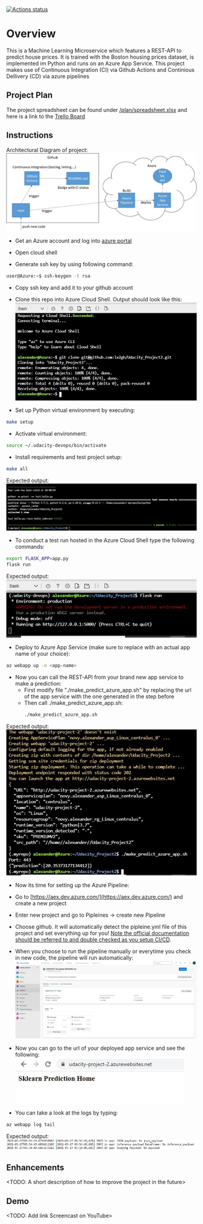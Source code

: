 [![Actions status](https://github.com/lx2gh/Udacity_Project2/workflows/Python%20application%20test%20with%20Github%20Actions/badge.svg)](https://github.com/lx2gh/Udacity_Project2/actions)

# Overview

This is a Machine Learning Microservice which features a REST-API to predict house prices. It is trained with the Boston housing prices dataset, is implemented im Python and runs on an Azure App Service.
This project makes use of Continuous Integration (CI) via Github Actions and Continious Dellivery (CD) via azure pipelines

## Project Plan

The project spreadsheet can be found under [/plan/spreadsheet.xlsx](/plan/spreadsheet.xlsx) and here is a link to the [Trello Board](https://trello.com/b/yWGD7Lut/mlmicroservice)

## Instructions

Architectural Diagram of project: 
![architecture](doc/architecture.jpg "Architecture of CI/CD")

* Get an Azure account and log into [azure portal](https://portal.azure.com)

* Open cloud shell

* Generate ssh key by using following command:

```bash
user@Azure:~$ ssh-keygen -t rsa
```

* Copy ssh key and add it to your github account 

* Clone this repo into Azure Cloud Shell. Output should look like this:
![clone](doc/Clone_2_Cloud_Shell.JPG "cloning repo")

* Set up Python virtual environment by executing: 
```bash
make setup
```
* Activate virtual environment:
```bash
source ~/.udacity-devops/bin/activate
```
* Install requirements and test project setup:
```bash
make all
```
Expected output:
![make all](doc/passing_all_tests.JPG "passing all tests")

* To conduct a test run hosted in the Azure Cloud Shell type the following commands:
```bash
export FLASK_APP=app.py
flask run
```
Expected output:<br>
![test run](doc/test_run.JPG "test run")

* Deploy to Azure App Service (make sure to replace <app-name> with an actual app name of your choice):
```bash
az webapp up -n <app-name>
```

* Now you can call the REST-API from your brand new app service to make a prediction:
  * First modify file "./make_predict_azure_app.sh" by replacing the url of the app service with the one generated in the step before
  * Then call ./make_predict_azure_app.sh:
    ```bash
    ./make_predict_azure_app.sh
    ```
Expected output:<br>
![predict cloud shell](doc/successfull_prediction_in_azure_cloud_shell.JPG "prediction")
 
* Now its time for setting up the Azure Pipeline:
 * Go to [https://aex.dev.azure.com/](https://aex.dev.azure.com/) and create a new project
 * Enter new project and go to Pipleines -> create new Pipeline
 * Choose github. It will automatically detect the pipleine.yml file of this project and set everything up for you!
[Note the official documentation should be referred to and double checked as you setup CI/CD](https://docs.microsoft.com/en-us/azure/devops/pipelines/ecosystems/python-webapp?view=azure-devops).

* When you choose to run the pipeline manually or everytime you check in new code, the pipeline will run automatically:<br>
![CD](doc/successful_CD.JPG "CD")
 
* Now you can go to the url of your deployed app service and see the following:
![Landingpage](doc/Azure_App_Service.JPG "Landingpage")
 
* You can take a look at the logs by typing:
 ```bash
 az webapp log tail
 ```
 Expected output:<br>
 ![logs](doc/log.JPG "logs")


> 

## Enhancements

<TODO: A short description of how to improve the project in the future>

## Demo 

<TODO: Add link Screencast on YouTube>


